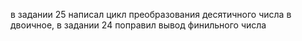 в задании 25 написал цикл преобразования десятичного числа в двоичное, в задании 24 поправил вывод финильного числа
